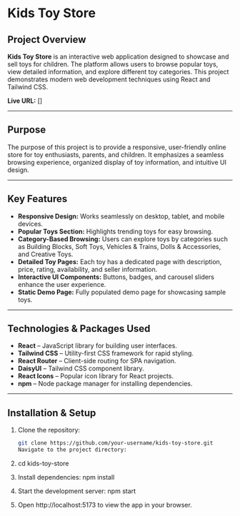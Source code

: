# Kids Toy Store

## Project Overview

**Kids Toy Store** is an interactive web application designed to showcase and sell toys for children. The platform allows users to browse popular toys, view detailed information, and explore different toy categories. This project demonstrates modern web development techniques using React and Tailwind CSS.

**Live URL:** []

---

## Purpose

The purpose of this project is to provide a responsive, user-friendly online store for toy enthusiasts, parents, and children. It emphasizes a seamless browsing experience, organized display of toy information, and intuitive UI design.

---

## Key Features

- **Responsive Design:** Works seamlessly on desktop, tablet, and mobile devices.
- **Popular Toys Section:** Highlights trending toys for easy browsing.
- **Category-Based Browsing:** Users can explore toys by categories such as Building Blocks, Soft Toys, Vehicles & Trains, Dolls & Accessories, and Creative Toys.
- **Detailed Toy Pages:** Each toy has a dedicated page with description, price, rating, availability, and seller information.
- **Interactive UI Components:** Buttons, badges, and carousel sliders enhance the user experience.
- **Static Demo Page:** Fully populated demo page for showcasing sample toys.

---

## Technologies & Packages Used

- **React** – JavaScript library for building user interfaces.
- **Tailwind CSS** – Utility-first CSS framework for rapid styling.
- **React Router** – Client-side routing for SPA navigation.
- **DaisyUI** – Tailwind CSS component library.
- **React Icons** – Popular icon library for React projects.
- **npm** – Node package manager for installing dependencies.

---

## Installation & Setup

1. Clone the repository:

   ```bash
   git clone https://github.com/your-username/kids-toy-store.git
   Navigate to the project directory:
   ```

2. cd kids-toy-store

3. Install dependencies: npm install

4. Start the development server: npm start

5. Open http://localhost:5173 to view the app in your browser.
